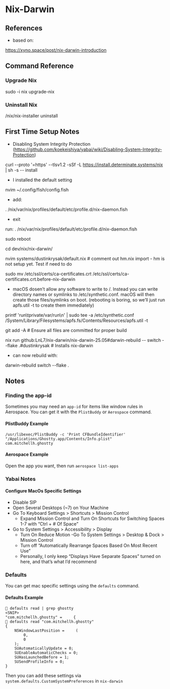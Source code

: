 # Nix-Darwin

## References

- based on:

<https://xyno.space/post/nix-darwin-introduction>

## Command Reference

### Upgrade Nix

sudo -i nix upgrade-nix

### Uninstall Nix

/nix/nix-installer uninstall

## First Time Setup Notes

- Disabling System Integrity Protection (<https://github.com/koekeishiya/yabai/wiki/Disabling-System-Integrity-Protection>)

curl --proto '=https' --tlsv1.2 -sSf -L <https://install.determinate.systems/nix> | sh -s -- install

- I installed the default setting

nvim ~/.config/fish/config.fish

- add:

. /nix/var/nix/profiles/default/etc/profile.d/nix-daemon.fish

- exit

run: . /nix/var/nix/profiles/default/etc/profile.d/nix-daemon.fish

sudo reboot

cd dev/nix/nix-darwin/

nvim systems/dustinkrysak/default.nix # comment out hm.nix import - hm is not setup yet. Test if need to do

sudo mv /etc/ssl/certs/ca-certificates.crt /etc/ssl/certs/ca-certificates.crt.before-nix-darwin

- macOS dosen’t allow any software to write to /. Instead you can write directory names or symlinks to /etc/synthetic.conf.
macOS will then create those files/symlinks on boot. (rebooting is boring, so we’ll just run apfs.util -t to create them immediately)

printf 'run\tprivate/var/run\n' | sudo tee -a /etc/synthetic.conf
/System/Library/Filesystems/apfs.fs/Contents/Resources/apfs.util -t

git add -A # Ensure all files are committed for proper build

nix run github:LnL7/nix-darwin/nix-darwin-25.05#darwin-rebuild -- switch --flake .#dustinkrysak # Installs nix-darwin

- can now rebuild with:

darwin-rebuild switch --flake .

## Notes

### Finding the app-id

Sometimes you may need an `app-id` for items like window rules in Aerospace. You can get it with the `PlistBuddy` or `Aerospace` command.

#### PlistBuddy Example

```
/usr/libexec/PlistBuddy -c 'Print CFBundleIdentifier' "/Applications/Ghostty.app/Contents/Info.plist"
com.mitchellh.ghostty
```

#### Aerospace Example

Open the app you want, then run `aerospace list-apps`

### Yabai Notes

#### Configure MacOs Specific Settings

- Disable SIP
- Open Several Desktops (~7) on Your Machine
- Go To Keyboard Settings > Shortcuts > Mission Control
    - Expand Mission Control and Turn On Shortcuts for Switching Spaces 1-7 with “Ctrl + # Of Space”
- Go to System Settings > Accessibility > Display
    - Turn On Reduce Motion
-Go To System Settings > Desktop & Dock > Mission Control
    - Turn off “Automatically Rearrange Spaces Based On Most Recent Use”
    - Personally, I only keep “Displays Have Separate Spaces” turned on here, and that’s what I’d recommend

### Defaults

You can get mac specific settings using the `defaults` command.

#### Defaults Example

```shell
 defaults read | grep ghostty
<SNIP>
"com.mitchellh.ghostty" =     {
 defaults read "com.mitchellh.ghostty"
{
    NSWindowLastPosition =     (
        0,
        0
    );
    SUAutomaticallyUpdate = 0;
    SUEnableAutomaticChecks = 0;
    SUHasLaunchedBefore = 1;
    SUSendProfileInfo = 0;
}
```

Then you can add these settings via `system.defaults.CustomSystemPreferences` in `nix-darwin`
